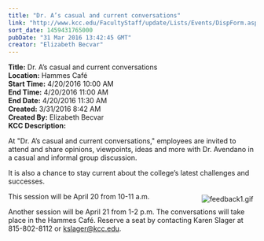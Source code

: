 ```yaml
---
title: "Dr. A’s casual and current conversations"
link: "http://www.kcc.edu/FacultyStaff/update/Lists/Events/DispForm.aspx?ID=963"
sort_date: 1459431765000
pubDate: "31 Mar 2016 13:42:45 GMT"
creator: "Elizabeth Becvar"
---
```


<div><b>Title:</b> Dr. A’s casual and current conversations</div>
<div><b>Location:</b> Hammes Café</div>
<div><b>Start Time:</b> 4/20/2016 10:00 AM</div>
<div><b>End Time:</b> 4/20/2016 11:00 AM</div>
<div><b>End Date:</b> 4/20/2016 11:30 AM</div>
<div><b>Created:</b> 3/31/2016 8:42 AM</div>
<div><b>Created By:</b> Elizabeth Becvar</div>
<div><b>KCC Description:</b> <div class="ExternalClassE05A7F967F4C4CE792B981CBB401DBE5"><p>At &quot;Dr. A’s casual and current conversations,&quot; employees are invited to attend and share opinions, viewpoints, ideas and more with Dr. Avendano in a casual and informal group discussion. </p>
<p>It is also a chance to stay current about the college’s latest challenges and successes. </p>
<p>This session will be <a href="mailto:kslager@kcc.edu"><img alt="feedback1.gif" src="/FacultyStaff/update/Documents/feedback1.gif" style="vertical-align:auto;float:right;margin:5px" /></a>April 20 from 10-11 a.m. </p>
<p>Another session will be April 21 from 1-2 p.m. The conversations will take place in the Hammes Café. Reserve a seat by contacting Karen Slager at 815-802-8112 or <a href="mailto:kslager@kcc.edu">kslager@kcc.edu</a>.<br /> <br /></p></div></div>
